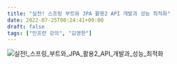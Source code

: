 ```yaml
---
title: "실전! 스프링 부트와 JPA 활용2 API 개발과 성능 최적화"
date: 2022-07-25T00:24:41+09:00
draft: false
tags: ["인프런 강의", "김영한"]
---
```


![실전!_스프링_부트와_JPA_활용2_API_개발과_성능_최적화](/img/improments/실전!_스프링_부트와_JPA_활용2_API_개발과_성능_최적화.png)